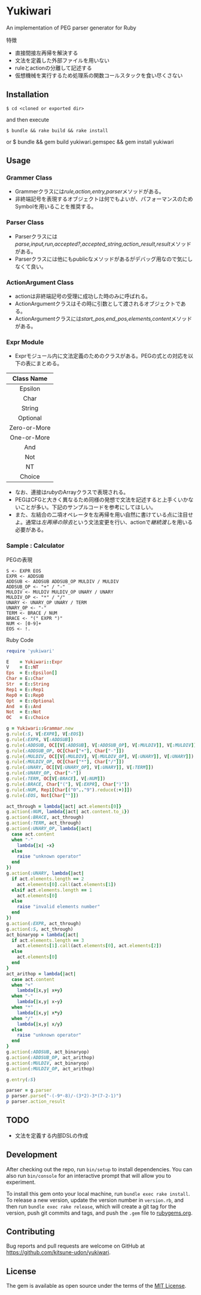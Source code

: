 # Yukiwari

An implementation of PEG parser generator for Ruby

特徴
- 直接間接左再帰を解決する
- 文法を定義した外部ファイルを用いない
- ruleとactionの分離して記述する
- 仮想機械を実行するため処理系の関数コールスタックを食い尽くさない

## Installation

    $ cd <cloned or exported dir>

and then execute

    $ bundle && rake build && rake install

or
    $ bundle && gem build yukiwari.gemspec && gem install yukiwari

## Usage

### Grammer Class
- Grammerクラスには*rule,action,entry,parser*メソッドがある。
- 非終端記号を表現するオブジェクトは何でもよいが、パフォーマンスのためSymbolを用いることを推奨する。

### Parser Class
- Parserクラスには*parse,input,run,accepted?,accepted_string,action_result,result*メソッドがある。
- Parserクラスには他にもpublicなメソッドがあるがデバッグ用なので気にしなくて良い。

### ActionArgument Class
- actionは非終端記号の受理に成功した時のみに呼ばれる。
- ActionArgumentクラスはその時に引数として渡されるオブジェクトである。
- ActionArgumentクラスには*start_pos,end_pos,elements,content*メソッドがある。

### Expr Module
- Exprモジュール内に文法定義のためのクラスがある。PEGの式との対応を以下の表にまとめる。

|Class Name|
|:--------:|
|Epsilon|
|Char|
|String|
|Optional|
|Zero-or-More|
|One-or-More|
|And|
|Not|
|NT|
|Choice|

- なお、連接は*ruby*のArrayクラスで表現される。
- PEGはCFGと大きく異なるため同様の発想で文法を記述すると上手くいかないことが多い。下記のサンプルコードを参考にしてほしい。
- また、左結合の二項オペレータを左再帰を用い自然に書けている点に注目せよ。通常は*左再帰の除去*という文法変更を行い、actionで*継続渡し*を用いる必要がある。

### Sample : Calculator
PEGの表現
```
S <- EXPR EOS
EXPR <- ADDSUB
ADDSUB <- ADDSUB ADDSUB_OP MULDIV / MULDIV
ADDSUB_OP <- "+" / "-"
MULDIV <- MULDIV MULDIV_OP UNARY / UNARY
MULDIV_OP <- "*" / "/"
UNARY <- UNARY_OP UNARY / TERM
UNARY_OP <- "-"
TERM <- BRACE / NUM
BRACE <- "(" EXPR ")"
NUM <- [0-9]+
EOS <- !.
```
Ruby Code
```ruby
require 'yukiwari'

E    = Yukiwari::Expr
V    = E::NT
Eps  = E::Epsilon[]
Char = E::Char
Str  = E::String
Rep1 = E::Rep1
Rep0 = E::Rep0
Opt  = E::Optional
And  = E::And
Not  = E::Not
OC   = E::Choice

g = Yukiwari::Grammar.new
g.rule(:S, V[:EXPR], V[:EOS])
g.rule(:EXPR, V[:ADDSUB])
g.rule(:ADDSUB, OC[[V[:ADDSUB], V[:ADDSUB_OP], V[:MULDIV]], V[:MULDIV]])
g.rule(:ADDSUB_OP, OC[Char["+"], Char["-"]])
g.rule(:MULDIV, OC[[V[:MULDIV], V[:MULDIV_OP], V[:UNARY]], V[:UNARY]])
g.rule(:MULDIV_OP, OC[Char["*"], Char["/"]])
g.rule(:UNARY, OC[[V[:UNARY_OP], V[:UNARY]], V[:TERM]])
g.rule(:UNARY_OP, Char["-"])
g.rule(:TERM, OC[V[:BRACE], V[:NUM]])
g.rule(:BRACE, Char["("], V[:EXPR], Char[")"])
g.rule(:NUM, Rep1[Char[("0".."9").reduce(:+)]])
g.rule(:EOS, Not[Char[""]])

act_through = lambda{|act| act.elements[0]}
g.action(:NUM, lambda{|act| act.content.to_i})
g.action(:BRACE, act_through)
g.action(:TERM, act_through)
g.action(:UNARY_OP, lambda{|act|
  case act.content
  when "-"
    lambda{|x| -x}
  else
    raise "unknown operator"
  end
})
g.action(:UNARY, lambda{|act|
  if act.elements.length == 2
    act.elements[0].call(act.elements[1])
  elsif act.elements.length == 1
    act.elements[0]
  else
    raise "invalid elements number"
  end
})
g.action(:EXPR, act_through)
g.action(:S, act_through)
act_binaryop = lambda{|act|
  if act.elements.length == 3
    act.elements[1].call(act.elements[0], act.elements[2])
  else
    act.elements[0]
  end
}
act_arithop = lambda{|act|
  case act.content
  when "+"
    lambda{|x,y| x+y}
  when "-"
    lambda{|x,y| x-y}
  when "*"
    lambda{|x,y| x*y}
  when "/"
    lambda{|x,y| x/y}
  else
    raise "unknown operator"
  end
}
g.action(:ADDSUB, act_binaryop)
g.action(:ADDSUB_OP, act_arithop)
g.action(:MULDIV, act_binaryop)
g.action(:MULDIV_OP, act_arithop)

g.entry(:S)

parser = g.parser
p parser.parse("-(-9*-8)/-(3*2)-3*(7-2-1)")
p parser.action_result
```

## TODO
- 文法を定義する内部DSLの作成

## Development

After checking out the repo, run `bin/setup` to install dependencies. You can also run `bin/console` for an interactive prompt that will allow you to experiment.

To install this gem onto your local machine, run `bundle exec rake install`. To release a new version, update the version number in `version.rb`, and then run `bundle exec rake release`, which will create a git tag for the version, push git commits and tags, and push the `.gem` file to [rubygems.org](https://rubygems.org).

## Contributing

Bug reports and pull requests are welcome on GitHub at https://github.com/kitsune-udon/yukiwari.


## License

The gem is available as open source under the terms of the [MIT License](http://opensource.org/licenses/MIT).

